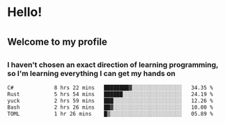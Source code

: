 
<h1>Hello!<h1>
<h2>Welcome to my profile<h2>
<h3>I haven't chosen an exact direction of learning programming, so I'm learning everything I can get my hands on</h3>

<!--START_SECTION:waka-->

```txt
C#             8 hrs 22 mins   ████████▓░░░░░░░░░░░░░░░░   34.35 %
Rust           5 hrs 54 mins   ██████░░░░░░░░░░░░░░░░░░░   24.19 %
yuck           2 hrs 59 mins   ███░░░░░░░░░░░░░░░░░░░░░░   12.26 %
Bash           2 hrs 26 mins   ██▓░░░░░░░░░░░░░░░░░░░░░░   10.00 %
TOML           1 hr 26 mins    █▒░░░░░░░░░░░░░░░░░░░░░░░   05.89 %
```

<!--END_SECTION:waka-->
